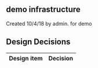 ## demo infrastructure

Created 10/4/18 by admin. for demo


## Design Decisions
| Design item                | Decision|
| :----------------------------------- | :--------------------------------------------------------------------------------|

